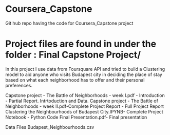 # Coursera_Capstone
Git hub repo having the code for Coursera_Capstone project

# Project files are found in under the folder : Final Capstone Project/

In this project I use data from Foursquare API and tried to build a Clustering model to aid anyone who visits Budapest city in deciding the place of stay based on what each neighborhood has to offer and their personal preferences.

Capstone project - The Battle of Neighborhoods - week I.pdf - Introduction - Partial Report. Intrtoduction and Data.
Capstone project - The Battle of Neighborhoods - week II.pdf-Complete Project Report - Full Project Report
Clustering the Neighbourhoods of Budapest City.IPYNB- Complete Project Notebook - Python Code
Final Presentation.pdf- Final presentation

Data Files
Budapest_Neighbourhoods.csv

